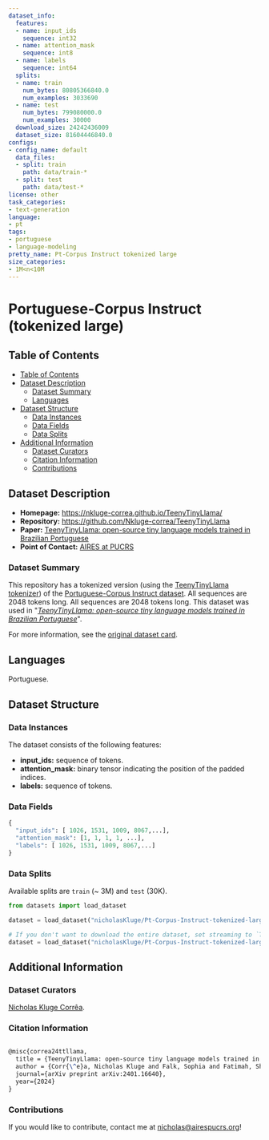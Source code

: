 ```yaml
---
dataset_info:
  features:
  - name: input_ids
    sequence: int32
  - name: attention_mask
    sequence: int8
  - name: labels
    sequence: int64
  splits:
  - name: train
    num_bytes: 80805366840.0
    num_examples: 3033690
  - name: test
    num_bytes: 799080000.0
    num_examples: 30000
  download_size: 24242436009
  dataset_size: 81604446840.0
configs:
- config_name: default
  data_files:
  - split: train
    path: data/train-*
  - split: test
    path: data/test-*
license: other
task_categories:
- text-generation
language:
- pt
tags:
- portuguese
- language-modeling
pretty_name: Pt-Corpus Instruct tokenized large
size_categories:
- 1M<n<10M
---
```


# Portuguese-Corpus Instruct (tokenized large)

## Table of Contents

- [Table of Contents](#table-of-contents)
- [Dataset Description](#dataset-description)
  - [Dataset Summary](#dataset-summary)
  - [Languages](#languages)
- [Dataset Structure](#dataset-structure)
  - [Data Instances](#data-instances)
  - [Data Fields](#data-fields)
  - [Data Splits](#data-splits)
- [Additional Information](#additional-information)
  - [Dataset Curators](#dataset-curators)
  - [Citation Information](#citation-information)
  - [Contributions](#contributions)

## Dataset Description

- **Homepage:** https://nkluge-correa.github.io/TeenyTinyLlama/
- **Repository:** https://github.com/Nkluge-correa/TeenyTinyLlama
- **Paper:** [TeenyTinyLlama: open-source tiny language models trained in Brazilian Portuguese](https://arxiv.org/abs/2401.16640)
- **Point of Contact:** [AIRES at PUCRS](mailto:nicholas@airespucrs.org)

### Dataset Summary

This repository has a tokenized version (using the [TeenyTinyLlama tokenizer](https://huggingface.co/nicholasKluge/TeenyTinyLlama-460m)) of the [Portuguese-Corpus Instruct dataset](https://huggingface.co/datasets/nicholasKluge/Pt-Corpus-Instruct). All sequences are 2048 tokens long. All sequences are 2048 tokens long. This dataset was used in "_[TeenyTinyLlama: open-source tiny language models trained in Brazilian Portuguese](https://arxiv.org/abs/2401.16640)_".

For more information, see the [original dataset card](https://huggingface.co/datasets/nicholasKluge/Pt-Corpus-Instruct).

## Languages

Portuguese.

## Dataset Structure

### Data Instances

The dataset consists of the following features:

- **input_ids:** sequence of tokens.
- **attention_mask:** binary tensor indicating the position of the padded indices.
- **labels:** sequence of tokens.

### Data Fields

```python
{
  "input_ids": [ 1026, 1531, 1009, 8067,...],
  "attention_mask": [1, 1, 1, 1, ...],
  "labels": [ 1026, 1531, 1009, 8067,...]
}  
```

### Data Splits

Available splits are `train` (~ 3M) and `test` (30K).

```python
from datasets import load_dataset

dataset = load_dataset("nicholasKluge/Pt-Corpus-Instruct-tokenized-large", split='train')

# If you don't want to download the entire dataset, set streaming to `True`
dataset = load_dataset("nicholasKluge/Pt-Corpus-Instruct-tokenized-large", split='train', streaming=True)

```

## Additional Information

### Dataset Curators

[Nicholas Kluge Corrêa](mailto:nicholas@airespucrs.org).

### Citation Information

```latex

@misc{correa24ttllama,
  title = {TeenyTinyLlama: open-source tiny language models trained in Brazilian Portuguese},
  author = {Corr{\^e}a, Nicholas Kluge and Falk, Sophia and Fatimah, Shiza and Sen, Aniket and De Oliveira, Nythamar},
  journal={arXiv preprint arXiv:2401.16640},
  year={2024}
}

```

### Contributions

If you would like to contribute, contact me at [nicholas@airespucrs.org](mailto:nicholas@airespucrs.org)!
